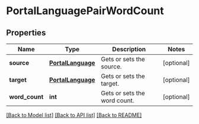 # PortalLanguagePairWordCount

## Properties
Name | Type | Description | Notes
------------ | ------------- | ------------- | -------------
**source** | [**PortalLanguage**](PortalLanguage.md) | Gets or sets the source. | [optional] 
**target** | [**PortalLanguage**](PortalLanguage.md) | Gets or sets the target. | [optional] 
**word_count** | **int** | Gets or sets the word count. | [optional] 

[[Back to Model list]](../README.md#documentation-for-models) [[Back to API list]](../README.md#documentation-for-api-endpoints) [[Back to README]](../README.md)


